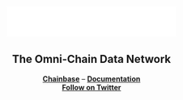<p align="center">
  <picture>
    <source media="(prefers-color-scheme: dark)" srcset="https://raw.githubusercontent.com/chainbase-labs/.github/main/content/logo.png">
    <img alt="chainbase logo" src="https://raw.githubusercontent.com/chainbase-labs/.github/main/content/logo.png" width="auto" height="60">
  </picture>
</p>

<h2 align="center">
  The Omni-Chain Data Network
</h2>

<div align="center">
  <a href="https://chainbase.com/"><b>Chainbase</b></a> –
  <a href="https://docs.chainbase.com/"><b>Documentation</b></a>
</div>

<div align="center">
  <a href="https://twitter.com/ChainbaseHQ"><b>Follow on Twitter</b></a>
</di>